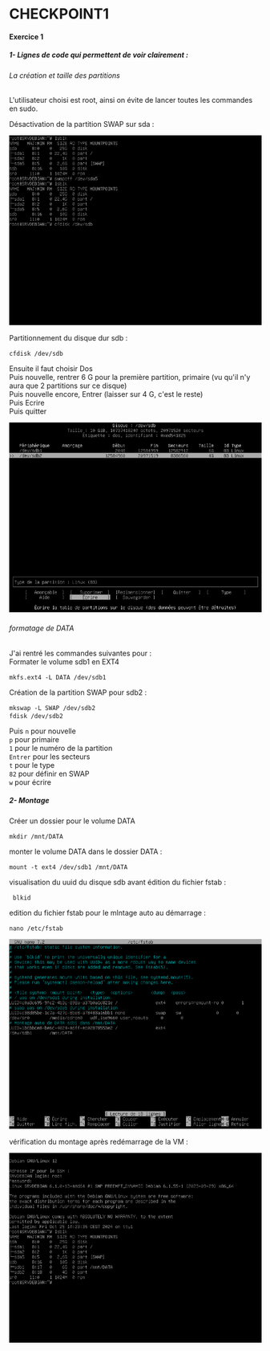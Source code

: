 # CHECKPOINT1  
  
#### Exercice 1  
##### 1-  Lignes de code qui permettent de voir clairement :

###### La création et taille des partitions  

L'utilisateur choisi est root, ainsi on évite de lancer toutes les commandes en sudo.  

  Désactivation de la partition SWAP sur sda  :  
  <P ALIGN="center"><IMG src="https://github.com/julien-Nmd/CHECKPOINT1/blob/main/ex1_1.png" width=600></P>  

  Partitionnement du disque dur sdb :  

    cfdisk /dev/sdb  
    
  Ensuite il faut choisir Dos  
  Puis nouvelle, rentrer 6 G pour la première partition, primaire (vu qu'il n'y aura que 2 partitions sur ce disque)  
  Puis nouvelle encore, Entrer (laisser sur 4 G, c'est le reste)  
  Puis Ecrire  
  Puis quitter  
  <P ALIGN="center"><IMG src="https://github.com/julien-Nmd/CHECKPOINT1/blob/main/ex1_2.png" width=600></P>  

  ###### formatage de DATA  
  J'ai rentré les commandes suivantes pour :  
  Formater le volume sdb1 en EXT4

    mkfs.ext4 -L DATA /dev/sdb1

  
  Création de la partition SWAP pour sdb2 :  

    mkswap -L SWAP /dev/sdb2
    fdisk /dev/sdb2  

  Puis `n` pour nouvelle  
  `p` pour primaire  
  `1` pour le numéro de la partition  
  `Entrer` pour les secteurs  
  `t` pour le type  
  `82` pour définir en SWAP  
  `w` pour écrire  

  ##### 2-  Montage  
  
 Créer un dossier pour le volume DATA

    mkdir /mnt/DATA  

 monter le volume DATA dans le dossier DATA :

    mount -t ext4 /dev/sdb1 /mnt/DATA  

 visualisation du uuid du disque sdb avant édition du fichier fstab :  
  
     blkid  

  edition du fichier fstab pour le mlntage auto au démarrage :  

    nano /etc/fstab

  <P ALIGN="center"><IMG src="https://github.com/julien-Nmd/CHECKPOINT1/blob/main/fstab.png" width=600></P>   

  vérification du montage après redémarrage de la VM :  
  
 <P ALIGN="center"><IMG src="https://github.com/julien-Nmd/CHECKPOINT1/blob/main/lsblk.png" width=600></P> 

